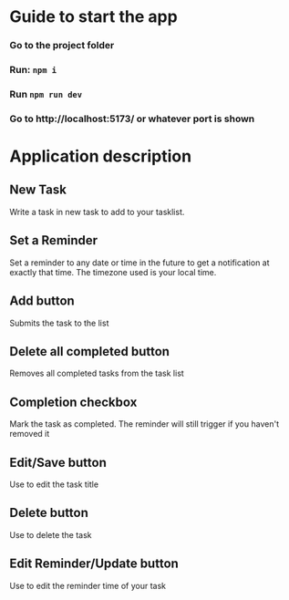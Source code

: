 # Guide to start the app

### Go to the project folder

### Run: ``` npm i ```

### Run ``` npm run dev ```

### Go to http://localhost:5173/ or whatever port is shown

# Application description

## New Task
Write a task in new task to add to your tasklist.

## Set a Reminder
Set a reminder to any date or time in the future to get a notification at exactly that time. The timezone used is your local time.

## Add button
Submits the task to the list

## Delete all completed button
Removes all completed tasks from the task list

## Completion checkbox
Mark the task as completed. The reminder will still trigger if you haven't removed it

## Edit/Save button
Use to edit the task title

## Delete button
Use to delete the task

## Edit Reminder/Update button
Use to edit the reminder time of your task
